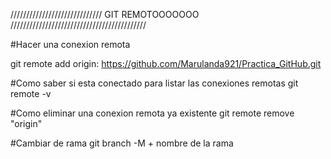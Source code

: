///////////////////////////// GIT REMOTOOOOOOO ///////////////////////////////////////////

#Hacer una conexion remota 

git remote add origin: https://github.com/Marulanda921/Practica_GitHub.git

#Como saber si esta conectado para listar las conexiones remotas
git remote -v

#Como eliminar una conexion remota ya existente
git remote remove "origin"

#Cambiar de rama
git branch -M + nombre de la rama
